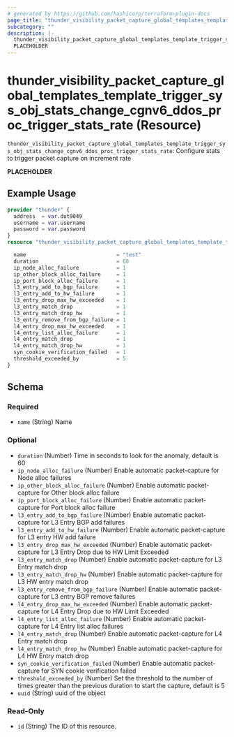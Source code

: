 ```yaml
---
# generated by https://github.com/hashicorp/terraform-plugin-docs
page_title: "thunder_visibility_packet_capture_global_templates_template_trigger_sys_obj_stats_change_cgnv6_ddos_proc_trigger_stats_rate Resource - terraform-provider-thunder"
subcategory: ""
description: |-
  thunder_visibility_packet_capture_global_templates_template_trigger_sys_obj_stats_change_cgnv6_ddos_proc_trigger_stats_rate: Configure stats to trigger packet capture on increment rate
  PLACEHOLDER
---
```


# thunder_visibility_packet_capture_global_templates_template_trigger_sys_obj_stats_change_cgnv6_ddos_proc_trigger_stats_rate (Resource)

`thunder_visibility_packet_capture_global_templates_template_trigger_sys_obj_stats_change_cgnv6_ddos_proc_trigger_stats_rate`: Configure stats to trigger packet capture on increment rate

__PLACEHOLDER__

## Example Usage

```terraform
provider "thunder" {
  address  = var.dut9049
  username = var.username
  password = var.password
}
resource "thunder_visibility_packet_capture_global_templates_template_trigger_sys_obj_stats_change_cgnv6_ddos_proc_trigger_stats_rate" "thunder_visibility_packet_capture_global_templates_template_trigger_sys_obj_stats_change_cgnv6_ddos_proc_trigger_stats_rate" {

  name                             = "test"
  duration                         = 60
  ip_node_alloc_failure            = 1
  ip_other_block_alloc_failure     = 1
  ip_port_block_alloc_failure      = 1
  l3_entry_add_to_bgp_failure      = 1
  l3_entry_add_to_hw_failure       = 1
  l3_entry_drop_max_hw_exceeded    = 1
  l3_entry_match_drop              = 1
  l3_entry_match_drop_hw           = 1
  l3_entry_remove_from_bgp_failure = 1
  l4_entry_drop_max_hw_exceeded    = 1
  l4_entry_list_alloc_failure      = 1
  l4_entry_match_drop              = 1
  l4_entry_match_drop_hw           = 1
  syn_cookie_verification_failed   = 1
  threshold_exceeded_by            = 5
}
```

<!-- schema generated by tfplugindocs -->
## Schema

### Required

- `name` (String) Name

### Optional

- `duration` (Number) Time in seconds to look for the anomaly, default is 60
- `ip_node_alloc_failure` (Number) Enable automatic packet-capture for Node alloc failures
- `ip_other_block_alloc_failure` (Number) Enable automatic packet-capture for Other block alloc failure
- `ip_port_block_alloc_failure` (Number) Enable automatic packet-capture for Port block alloc failure
- `l3_entry_add_to_bgp_failure` (Number) Enable automatic packet-capture for L3 Entry BGP add failures
- `l3_entry_add_to_hw_failure` (Number) Enable automatic packet-capture for L3 entry HW add failure
- `l3_entry_drop_max_hw_exceeded` (Number) Enable automatic packet-capture for L3 Entry Drop due to HW Limit Exceeded
- `l3_entry_match_drop` (Number) Enable automatic packet-capture for L3 Entry match drop
- `l3_entry_match_drop_hw` (Number) Enable automatic packet-capture for L3 HW entry match drop
- `l3_entry_remove_from_bgp_failure` (Number) Enable automatic packet-capture for L3 entry BGP remove failures
- `l4_entry_drop_max_hw_exceeded` (Number) Enable automatic packet-capture for L4 Entry Drop due to HW Limit Exceeded
- `l4_entry_list_alloc_failure` (Number) Enable automatic packet-capture for L4 Entry list alloc failures
- `l4_entry_match_drop` (Number) Enable automatic packet-capture for L4 Entry match drop
- `l4_entry_match_drop_hw` (Number) Enable automatic packet-capture for L4 HW Entry match drop
- `syn_cookie_verification_failed` (Number) Enable automatic packet-capture for SYN cookie verification failed
- `threshold_exceeded_by` (Number) Set the threshold to the number of times greater than the previous duration to start the capture, default is 5
- `uuid` (String) uuid of the object

### Read-Only

- `id` (String) The ID of this resource.


